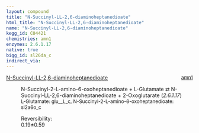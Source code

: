 ```yaml
---
layout: compound
title: "N-Succinyl-LL-2,6-diaminoheptanedioate"
html_title: "N-Succinyl-LL-2,6-diaminoheptanedioate"
name: "N-Succinyl-LL-2,6-diaminoheptanedioate"
kegg_id: C04421
chemistries: amn1
enzymes: 2.6.1.17
native: true
bigg_id: sl26da_c
indirect_via:
---
```

<dl><dt class='rs-product'><a href='{{ site.url }}{{ site.baseurl }}/compounds/C04421' class='link-dark' data-bs-toggle='tooltip' data-bs-html='true' data-bs-title='KEGG: C04421'>N-Succinyl-LL-2,6-diaminoheptanedioate</a><span style='float: right; max-width: 40%'><a href='{{ site.url }}{{ site.baseurl }}/chemistries/amn1' class='link-dark opacity-50' style='font-size: small; word-wrap: anywhere;'>amn1</a></span></dt><dd><p>N-Succinyl-2-L-amino-6-oxoheptanedioate + L-Glutamate &#8644; N-Succinyl-LL-2,6-diaminoheptanedioate + 2-Oxoglutarate (<i>2.6.1.17</i>)<br /><span style='font-size: small;'><span data-bs-toggle='tooltip' data-bs-html='true' data-bs-title='KEGG: C00025'>L-Glutamate</span>: glu__L_c, <span data-bs-toggle='tooltip' data-bs-html='true' data-bs-title='KEGG: C04462'>N-Succinyl-2-L-amino-6-oxoheptanedioate</span>: sl2a6o_c</span><br /><div class="reversibility_info">Reversibility: <div class="progress"><div class="progress-bar bg-success" role="progressbar" style="width: 0%" aria-valuenow="0" aria-valuemin="0" aria-valuemax="100"></div></div><span>0.19&plusmn;0.59</span><div class="progress"><div class="progress-bar bg-danger" role="progressbar" style="width: 1.86%" aria-valuenow="0.1860762949458634" aria-valuemin="0" aria-valuemax="10"></div><div class="progress-bar bg-warning" role="progressbar" style="width: 5.92%" aria-valuenow="0.1860762949458634" aria-valuemin="0" aria-valuemax="10"></div></div></div></p><dl></dl></dd></dl>
